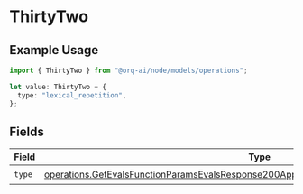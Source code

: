 # ThirtyTwo

## Example Usage

```typescript
import { ThirtyTwo } from "@orq-ai/node/models/operations";

let value: ThirtyTwo = {
  type: "lexical_repetition",
};
```

## Fields

| Field                                                                                                                                                                                              | Type                                                                                                                                                                                               | Required                                                                                                                                                                                           | Description                                                                                                                                                                                        |
| -------------------------------------------------------------------------------------------------------------------------------------------------------------------------------------------------- | -------------------------------------------------------------------------------------------------------------------------------------------------------------------------------------------------- | -------------------------------------------------------------------------------------------------------------------------------------------------------------------------------------------------- | -------------------------------------------------------------------------------------------------------------------------------------------------------------------------------------------------- |
| `type`                                                                                                                                                                                             | [operations.GetEvalsFunctionParamsEvalsResponse200ApplicationJSONResponseBodyData532Type](../../models/operations/getevalsfunctionparamsevalsresponse200applicationjsonresponsebodydata532type.md) | :heavy_check_mark:                                                                                                                                                                                 | N/A                                                                                                                                                                                                |